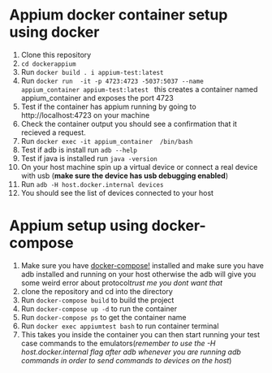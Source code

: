 # Appium docker container setup using docker
1. Clone this repository
2. `cd dockerappium`
3. Run `docker build . i appium-test:latest`
4. Run `docker run  -it -p 4723:4723 -5037:5037 --name appium_container appium-test:latest ` this creates a container named<br> appium_container  and exposes the port 4723
5. Test if the container has appium running by going to http://localhost:4723 on your machine
6. Check the container output you should see a confirmation that it recieved a request.
7. Run `docker exec -it appium_container  /bin/bash`
8. Test if adb is install run `adb --help`
9. Test if java is installed run `java -version`
10. On your host machine spin up a virtual device or connect a real device with usb (**make sure the device has usb debugging enabled**)
11. Run `adb -H host.docker.internal devices`
12. You should see the list of devices connected to your host
 # Appium setup using docker-compose
 1. Make sure you have [docker-compose!](https://docs.docker.com/compose/install/) installed and make sure you have adb installed and running on your host otherwise the adb will give you some weird error about protocol*trust me you dont want that*
 2. clone the repository and cd into the directory 
 3. Run `docker-compose build` to build the project
 4. Run `docker-compose up -d` to run the container
 5. Run `docker-compose ps` to get the container name
 6. Run `docker exec appiumtest bash` to run container terminal
 7. This takes you inside the container you can then start running your test case commands to the emulators(*remember to use the -H host.docker.internal flag after adb whenever you are running adb commands in order to send commands to devices on the host*)